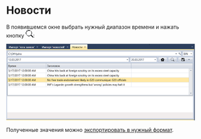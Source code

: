 # Новости

В появившемся окне выбрать нужный диапазон времени и нажать кнопку ![hydra find](../../../../images/hydra_find.png):

![hydra export news](../../../../images/hydra_export_news.png)

Полученные значения можно [экспортировать в нужный формат](../export_data.md).
